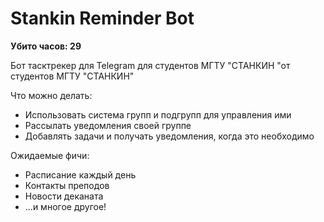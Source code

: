 # Stankin Reminder Bot

**Убито часов: 29**

Бот тасктрекер для Telegram для студентов МГТУ "СТАНКИН "от студентов МГТУ "СТАНКИН"

Что можно делать:

- Использовать система групп и подгрупп для управления ими
- Рассылать уведомления своей группе
- Добавлять задачи и получать уведомления, когда это необходимо

Ожидаемые фичи:

- Расписание каждый день
- Контакты преподов
- Новости деканата
- ...и многое другое!
